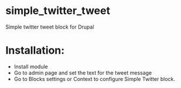 # simple_twitter_tweet
Simple twitter tweet block for Drupal

# Installation:
* Install module
* Go to admin page and set the text for the tweet message
* Go to Blocks settings or Context to configure Simple Twitter block.
